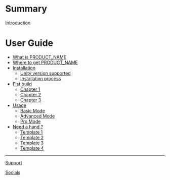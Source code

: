 # Summary

[Introduction](./introduction.md)

# User Guide
- [What is PRODUCT_NAME]()
- [Where to get PRODUCT_NAME]()
- [Installation]()
    - [Unity version supported]()
    - [Installation process]()
- [Fist build]()
    - [Chapter 1]()
    - [Chapter 2]()
    - [Chapter 3]()
- [Usage]()
    - [Basic Mode]()
    - [Advanced Mode]()
    - [Pro Mode]()
- [Need a hand ?]()
    - [Template 1]()
    - [Template 2]()
    - [Template 3]()
    - [Template 4]()

----

[Support]()

[Socials]()
